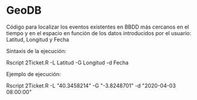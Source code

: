 # GeoDB
Código para localizar los eventos existentes en BBDD más cercanos en el tiempo y en el espacio en función de los datos introducidos por el usuario:
Latitud, Longitud y Fecha

Sintaxis de la ejecución:

Rscript 2Ticket.R -L Latitud -G Longitud -d Fecha

Ejemplo de ejecución:

Rscript 2Ticket.R -L "40.3458214" -G "-3.8248701" -d "2020-04-03 08:00:00"




